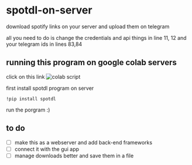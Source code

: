 # spotdl-on-server
download spotify links on your server and upload them on telegram

all you need to do is change the credentials and api things in line 11, 12 and your telegram ids in lines 83,84

## running this program on google colab servers
click on this link
![colab script](https://colab.research.google.com/drive/1uemdX1EWgCIErWXUOQzOIbohC_Hf27OU?usp=sharing)

first install spotdl program on server
```
!pip install spotdl
```
run the porgram :)

## to do
 - [ ] make this as a webserver and add back-end frameworks
 - [ ] connect it with the gui app
 - [ ] manage downloads better and save them in a file

